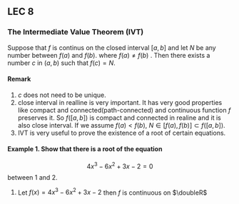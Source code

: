 ## LEC 8

### The Intermediate Value Theorem (IVT) 
Suppose that $f$ is continus on the closed interval $[a,b]$ and let $N$ be any number between $f(a)$ and $f(b)$. where $f(a)\neq f(b)$ .
Then there exists a number $c$ in $(a,b)$ such that $f(c)=N$.

#### Remark

1. $c$ does not need to be unique.
2. close interval in realline is very important. It has very good properties like compact and connected(path-connected) and continuous function $f$ preserves it.
So $f([a,b])$ is compact and connected in realine and it is also close interval. If we assume $f(a)<f(b)$, $N\in [f(a),f(b)]\subset f([a,b])$.
3. IVT is very useful to prove the existence of a root of certain equations.

#### Example 1. Show that there is a root of the equation
$$
4x^3-6x^2+3x-2=0
$$
between $1$ and $2$.

1. Let $f(x)=4x^3-6x^2+3x-2$ then $f$ is continuous on $\doubleR$

